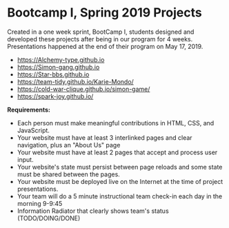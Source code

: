 <h1>Bootcamp I, Spring 2019 Projects</h1>

Created in a one week sprint, BootCamp I, students designed and developed these projects after being in our program for 4 weeks. Presentations happened at the end of their program on May 17, 2019.
<br>
- https://Alchemy-type.github.io
- https://Simon-gang.github.io
- https://Star-bbs.github.io
- https://team-tidy.github.io/Karie-Mondo/
- https://cold-war-clique.github.io/simon-game/
- https://spark-joy.github.io/


<b>Requirements:</b><br>
- Each person must make meaningful contributions in HTML, CSS, and JavaScript.
- Your website must have at least 3 interlinked pages and clear navigation, plus an "About Us" page
- Your website must have at least 2 pages that accept and process user input.
- Your website's state must persist between page reloads and some state must be shared between the pages.
- Your website must be deployed live on the Internet at the time of project presentations.
- Your team will do a 5 minute instructional team check-in each day in the morning 9-9:45
- Information Radiator that clearly shows team's status (TODO/DOING/DONE)
